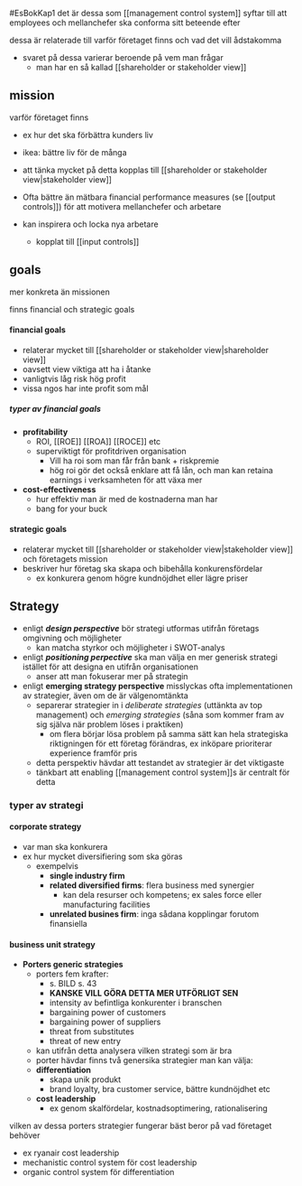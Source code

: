 #EsBokKap1 
det är dessa som [[management control system]] syftar till att employees och mellanchefer ska conforma sitt beteende efter

dessa är relaterade till varför företaget finns och vad det vill ådstakomma
- svaret på dessa varierar beroende på vem man frågar
	- man har en så kallad [[shareholder or stakeholder view]]

## mission
varför företaget finns
- ex hur det ska förbättra kunders liv
- ikea: bättre liv för de många
- att tänka mycket på detta kopplas till [[shareholder or stakeholder view|stakeholder view]]

- Ofta bättre än mätbara financial performance measures (se [[output controls]]) för att motivera mellanchefer och arbetare
- kan inspirera och locka nya arbetare
	- kopplat till [[input controls]]


## goals

mer konkreta än missionen

finns financial och strategic goals

#### financial goals
- relaterar mycket till [[shareholder or stakeholder view|shareholder view]]
- oavsett view viktiga att ha i åtanke
- vanligtvis låg risk hög profit
- vissa ngos har inte profit som mål
##### typer av financial goals
- **profitability**
	- ROI, [[ROE]] [[ROA]] [[ROCE]] etc
	- superviktigt för profitdriven organisation
		- Vill ha roi som man får från bank + riskpremie
		- hög roi gör det också enklare att få lån, och man kan retaina earnings i verksamheten för att växa mer
- **cost-effectiveness**
	- hur effektiv man är med de kostnaderna man har
	- bang for your buck

#### strategic goals
- relaterar mycket till [[shareholder or stakeholder view|stakeholder view]] och företagets mission
- beskriver hur företag ska skapa och bibehålla konkurensfördelar
	- ex konkurera genom högre kundnöjdhet  eller lägre priser

## Strategy
- enligt ***design perspective*** bör strategi utformas utifrån företags omgivning och möjligheter
	- kan matcha styrkor och möjligheter i SWOT-analys
- enligt ***positioning perpective*** ska man välja en mer generisk strategi istället för att designa en utifrån organisationen
	- anser att man fokuserar mer på strategin
- enligt **emerging strategy perspective** misslyckas ofta implementationen av strategier, även om de är välgenomtänkta
	- separerar strategier in i *deliberate strategies* (uttänkta av top management) och *emerging strategies* (såna som kommer fram av sig själva när problem löses i praktiken)
		- om flera börjar lösa problem på samma sätt kan hela strategiska riktigningen för ett företag förändras, ex inköpare prioriterar experience framför pris
	- detta perspektiv hävdar att testandet av strategier är det viktigaste
	- tänkbart att enabling [[management control system]]s är centralt för detta

### typer av strategi

#### corporate strategy
- var man ska konkurera
- ex hur mycket diversifiering som ska göras
	- exempelvis
		- **single industry firm**
		- **related diversified firms**: flera business med synergier
			- kan dela resurser och kompetens; ex sales force eller manufacturing facilities
		- **unrelated busines firm**: inga sådana kopplingar forutom finansiella

#### business unit strategy
 - **Porters generic strategies**
	 - porters fem krafter:
		 - s. BILD s. 43
		 - **KANSKE VILL GÖRA DETTA MER UTFÖRLIGT SEN**
		- intensity av befintliga konkurenter i branschen
		- bargaining power of customers
		- bargaining power of suppliers
		- threat from substitutes
		- threat of new entry
	- kan utifrån detta analysera vilken strategi som är bra
	- porter hävdar finns två genersika strategier man kan välja:
	- **differentiation**
		- skapa unik produkt
		- brand loyalty, bra customer service, bättre kundnöjdhet etc
	- **cost leadership**
		- ex genom skalfördelar, kostnadsoptimering, rationalisering

vilken av dessa porters strategier fungerar bäst beror på vad företaget behöver
- ex ryanair cost leadership
- mechanistic control system för cost leadership
- organic control system för differentiation